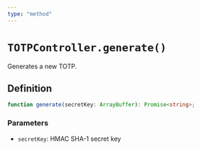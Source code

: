 ```yaml
---
type: "method"
---
```


# `TOTPController.generate()`

Generates a new TOTP.

## Definition

```ts
function generate(secretKey: ArrayBuffer): Promise<string>;
```

### Parameters

- `secretKey`: HMAC SHA-1 secret key

